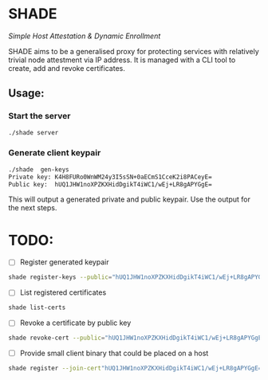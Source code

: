 # SHADE
_Simple Host Attestation &amp; Dynamic Enrollment_

SHADE aims to be a generalised proxy for protecting services with relatively trivial node attestment via IP address. It is managed with a CLI tool to create, add and revoke certificates.

## Usage:

### Start the server
```bash
./shade server
```

### Generate client keypair
```bash
./shade  gen-keys
Private key: K4H8FURo0WnWM24y3I5sSN+0aECmS1CceK2i8PACeyE=
Public key:  hUQ1JHW1noXPZKXHidDgikT4iWC1/wEj+LR8gAPYGgE=
```

This will output a generated private and public keypair. Use the output for the next steps.

# TODO: 
- [ ] Register generated keypair
```sh
shade register-keys --public="hUQ1JHW1noXPZKXHidDgikT4iWC1/wEj+LR8gAPYGgE=" --private="K4H8FURo0WnWM24y3I5sSN+0aECmS1CceK2i8PACeyE="
```

- [ ] List registered certificates
```sh
shade list-certs
```

- [ ] Revoke a certificate by public key 
```sh
shade revoke-cert --public="hUQ1JHW1noXPZKXHidDgikT4iWC1/wEj+LR8gAPYGgE="
```

- [ ] Provide small client binary that could be placed on a host
```sh
shade register --join-cert"hUQ1JHW1noXPZKXHidDgikT4iWC1/wEj+LR8gAPYGgE=" --host="localhost:5000/register"
```

